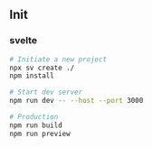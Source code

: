 ## Init
### svelte
```bash
# Initiate a new project
npx sv create ./
npm install

# Start dev server
npm run dev -- --host --port 3000

# Production
npm run build
npm run preview
```
